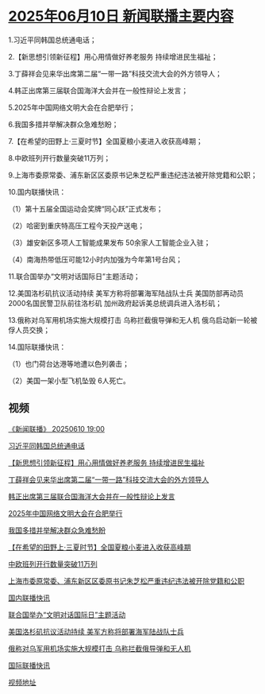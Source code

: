 # [2025年06月10日 新闻联播主要内容](https://tv.cctv.com/lm/xwlb/day/20250610.shtml)

1.习近平同韩国总统通电话；

2.【新思想引领新征程】用心用情做好养老服务 持续增进民生福祉；

3.丁薛祥会见来华出席第二届“一带一路”科技交流大会的外方领导人；

4.韩正出席第三届联合国海洋大会并在一般性辩论上发言；

5.2025年中国网络文明大会在合肥举行；

6.我国多措并举解决群众急难愁盼；

7.【在希望的田野上·三夏时节】全国夏粮小麦进入收获高峰期；

8.中欧班列开行数量突破11万列；

9.上海市委原常委、浦东新区区委原书记朱芝松严重违纪违法被开除党籍和公职；

10.国内联播快讯：

（1）第十五届全国运动会奖牌“同心跃”正式发布；

（2）哈密到重庆特高压工程今天投产送电；

（3）雄安新区多项人工智能成果发布 50余家人工智能企业入驻；

（4）南海热带低压可能12小时内加强为今年第1号台风；

11.联合国举办“文明对话国际日”主题活动；

12.美国洛杉矶抗议活动持续 美军方称将部署海军陆战队士兵 美国防部再动员2000名国民警卫队前往洛杉矶 加州政府起诉美总统调兵进入洛杉矶；

13.俄称对乌军用机场实施大规模打击 乌称拦截俄导弹和无人机 俄乌启动新一轮被俘人员交换；

14.国际联播快讯：

（1）也门荷台达港等地遭以色列袭击；

（2）美国一架小型飞机坠毁 6人死亡。

## 视频

[《新闻联播》 20250610 19:00](https://tv.cctv.com/2025/06/10/VIDE5CgImr0iEwur2fkkvEfi250610.shtml)

[习近平同韩国总统通电话](https://tv.cctv.com/2025/06/10/VIDEy34taGyfmEuee2PvQ2d2250610.shtml)

[【新思想引领新征程】用心用情做好养老服务 持续增进民生福祉](https://tv.cctv.com/2025/06/10/VIDEvXdokIcnn7yhICclmjR0250610.shtml)

[丁薛祥会见来华出席第二届“一带一路”科技交流大会的外方领导人](https://tv.cctv.com/2025/06/10/VIDEYdq0pFekhO8oXC3wVlDw250610.shtml)

[韩正出席第三届联合国海洋大会并在一般性辩论上发言](https://tv.cctv.com/2025/06/10/VIDE6s3s8CrfyvnzlTVXtcR5250610.shtml)

[2025年中国网络文明大会在合肥举行](https://tv.cctv.com/2025/06/10/VIDE7ZuRQ9oFGdn3vR9gGP1f250610.shtml)

[我国多措并举解决群众急难愁盼](https://tv.cctv.com/2025/06/10/VIDEpW9ssoWmgTDRs628cojc250610.shtml)

[【在希望的田野上·三夏时节】全国夏粮小麦进入收获高峰期](https://tv.cctv.com/2025/06/10/VIDEn7uLMncAIkeY5eXkwuAU250610.shtml)

[中欧班列开行数量突破11万列](https://tv.cctv.com/2025/06/10/VIDEr64ulYWcDwsWLCl3TInA250610.shtml)

[上海市委原常委、浦东新区区委原书记朱芝松严重违纪违法被开除党籍和公职](https://tv.cctv.com/2025/06/10/VIDEwcFkS9pCWTXwZTYfnNy5250610.shtml)

[国内联播快讯](https://tv.cctv.com/2025/06/10/VIDEParKi9fWArVrvFeLVXCj250610.shtml)

[联合国举办“文明对话国际日”主题活动](https://tv.cctv.com/2025/06/10/VIDEINefwdCbcJgRUqy6b9LH250610.shtml)

[美国洛杉矶抗议活动持续 美军方称将部署海军陆战队士兵](https://tv.cctv.com/2025/06/10/VIDEjztCfX8Wx2t0ay0tBLVe250610.shtml)

[俄称对乌军用机场实施大规模打击 乌称拦截俄导弹和无人机](https://tv.cctv.com/2025/06/10/VIDEV6SzifQVfJGl8MrCn4Uc250610.shtml)

[国际联播快讯](https://tv.cctv.com/2025/06/10/VIDEPlclhhkeoddPzYHvdmDi250610.shtml)

[视频地址](https://tv.cctv.com/lm/xwlb/day/20250610.shtml) 

